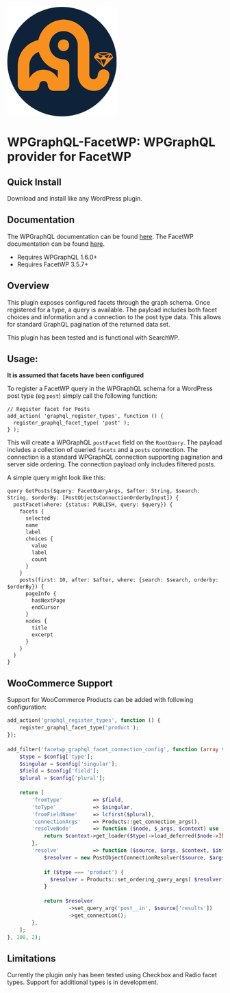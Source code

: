 ![Logo](./logo.png)
# WPGraphQL-FacetWP: WPGraphQL provider for FacetWP

## Quick Install
Download and install like any WordPress plugin.

## Documentation
The WPGraphQL documentation can be found [here](https://docs.wpgraphql.com).
The FacetWP documentation can be found [here](https://facetwp.com/documentation/).

- Requires WPGraphQL 1.6.0+
- Requires FacetWP 3.5.7+

## Overview
This plugin exposes configured facets through the graph schema. Once registered for a type, a query is available. The payload includes both facet choices and information and a connection to the post type data. This allows for standard GraphQL pagination of the returned data set.

This plugin has been tested and is functional with SearchWP.

## Usage:
**It is assumed that facets have been configured**

To register a FacetWP query in the WPGraphQL schema for a WordPress post type (eg `post`) simply call the following function:
```
// Register facet for Posts
add_action( 'graphql_register_types', function () {
  register_graphql_facet_type( 'post' );
} );
```

This will create a WPGraphQL `postFacet` field on the `RootQuery`. The payload includes a collection of queried `facets` and a `posts` connection. The connection is a standard WPGraphQL connection supporting pagination and server side ordering. The connection payload only includes filtered posts.

A simple query might look like this:
```
query GetPosts($query: FacetQueryArgs, $after: String, $search: String, $orderBy: [PostObjectsConnectionOrderbyInput]) {
  postFacet(where: {status: PUBLISH, query: $query}) {
    facets {
      selected
      name
      label
      choices {
        value
        label
        count
      }
    }
    posts(first: 10, after: $after, where: {search: $search, orderby: $orderBy}) {
      pageInfo {
        hasNextPage
        endCursor
      }
      nodes {
        title
        excerpt
      }
    }
  }
}
```

## WooCommerce Support

Support for WooCommerce Products can be added with following configuration:

```php
add_action('graphql_register_types', function () {
    register_graphql_facet_type('product');
});

add_filter('facetwp_graphql_facet_connection_config', function (array $default_graphql_config, array $config) {
    $type = $config['type'];
    $singular = $config['singular'];
    $field = $config['field'];
    $plural = $config['plural'];

    return [
        'fromType'          => $field,
        'toType'            => $singular,
        'fromFieldName'     => lcfirst($plural),
        'connectionArgs'    => Products::get_connection_args(),
        'resolveNode'       => function ($node, $_args, $context) use ($type) {
            return $context->get_loader($type)->load_deferred($node->ID);
        },
        'resolve'           => function ($source, $args, $context, $info) use ($type) {
            $resolver = new PostObjectConnectionResolver($source, $args, $context, $info, $type);

            if ($type === 'product') {
              $resolver = Products::set_ordering_query_args( $resolver, $args );
            }

            return $resolver
                    ->set_query_arg('post__in', $source['results'])
                    ->get_connection();
        },
    ];
}, 100, 2);
```

## Limitations
Currently the plugin only has been tested using Checkbox and Radio facet types. Support for additional types is in development.
